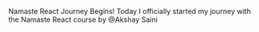 Namaste React Journey Begins!
Today I officially started my journey with the Namaste React course by @Akshay Saini
